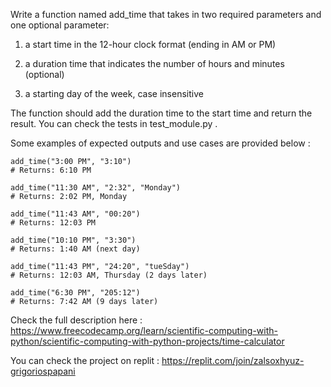 Write a function named add_time that takes in two required parameters and one optional parameter:

  1. a start time in the 12-hour clock format (ending in AM or PM)

  2. a duration time that indicates the number of hours and minutes
     (optional) 

  3. a starting day of the week, case insensitive

The function should add the duration time to the start time and return the result. You can check the tests in test_module.py .

Some examples of expected outputs and use cases are provided below :

```
add_time("3:00 PM", "3:10")
# Returns: 6:10 PM

add_time("11:30 AM", "2:32", "Monday")
# Returns: 2:02 PM, Monday

add_time("11:43 AM", "00:20")
# Returns: 12:03 PM

add_time("10:10 PM", "3:30")
# Returns: 1:40 AM (next day)

add_time("11:43 PM", "24:20", "tueSday")
# Returns: 12:03 AM, Thursday (2 days later)

add_time("6:30 PM", "205:12")
# Returns: 7:42 AM (9 days later)
```

Check the full description here : https://www.freecodecamp.org/learn/scientific-computing-with-python/scientific-computing-with-python-projects/time-calculator

You can check the project on replit : https://replit.com/join/zalsoxhyuz-grigoriospapani
